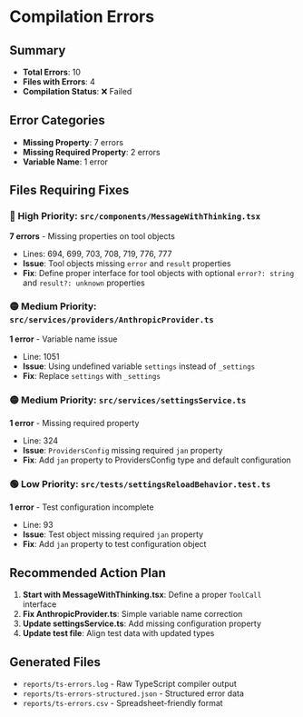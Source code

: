 # Compilation Errors

## Summary
- **Total Errors**: 10
- **Files with Errors**: 4
- **Compilation Status**: ❌ Failed

## Error Categories
- **Missing Property**: 7 errors
- **Missing Required Property**: 2 errors  
- **Variable Name**: 1 error

## Files Requiring Fixes

### 🔴 High Priority: `src/components/MessageWithThinking.tsx`
**7 errors** - Missing properties on tool objects
- Lines: 694, 699, 703, 708, 719, 776, 777
- **Issue**: Tool objects missing `error` and `result` properties
- **Fix**: Define proper interface for tool objects with optional `error?: string` and `result?: unknown` properties

### 🟡 Medium Priority: `src/services/providers/AnthropicProvider.ts`
**1 error** - Variable name issue
- Line: 1051
- **Issue**: Using undefined variable `settings` instead of `_settings`
- **Fix**: Replace `settings` with `_settings`

### 🟡 Medium Priority: `src/services/settingsService.ts`
**1 error** - Missing required property
- Line: 324
- **Issue**: `ProvidersConfig` missing required `jan` property
- **Fix**: Add `jan` property to ProvidersConfig type and default configuration

### 🟢 Low Priority: `src/tests/settingsReloadBehavior.test.ts`
**1 error** - Test configuration incomplete
- Line: 93
- **Issue**: Test object missing required `jan` property
- **Fix**: Add `jan` property to test configuration object

## Recommended Action Plan

1. **Start with MessageWithThinking.tsx**: Define a proper `ToolCall` interface
2. **Fix AnthropicProvider.ts**: Simple variable name correction
3. **Update settingsService.ts**: Add missing configuration property
4. **Update test file**: Align test data with updated types

## Generated Files
- `reports/ts-errors.log` - Raw TypeScript compiler output
- `reports/ts-errors-structured.json` - Structured error data
- `reports/ts-errors.csv` - Spreadsheet-friendly format
